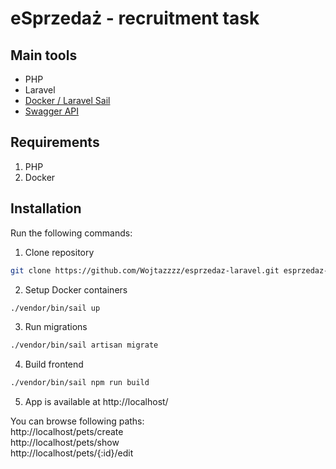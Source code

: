 # eSprzedaż - recruitment task

## Main tools

- PHP
- Laravel
- [Docker / Laravel Sail](https://laravel.com/docs/11.x/sail)
- [Swagger API](https://petstore.swagger.io/)

## Requirements

1. PHP
2. Docker

## Installation

Run the following commands:

1. Clone repository

```sh
git clone https://github.com/Wojtazzzz/esprzedaz-laravel.git esprzedaz-laravel && cd esprzedaz-laravel
```

2. Setup Docker containers

```sh
./vendor/bin/sail up
```

3. Run migrations

```sh
./vendor/bin/sail artisan migrate
```

4. Build frontend

```sh
./vendor/bin/sail npm run build
```

5. App is available at http://localhost/

You can browse following paths:
\
http://localhost/pets/create
\
http://localhost/pets/show
\
http://localhost/pets/{:id}/edit
